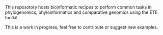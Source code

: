 This reposotory hosts bioinformatic recipes to perform common tasks in
phylogenomics, phyloinformatics and comparative genomics using the ETE toolkit.

This is a work in progress, feel free to contribute or suggest new examples.
